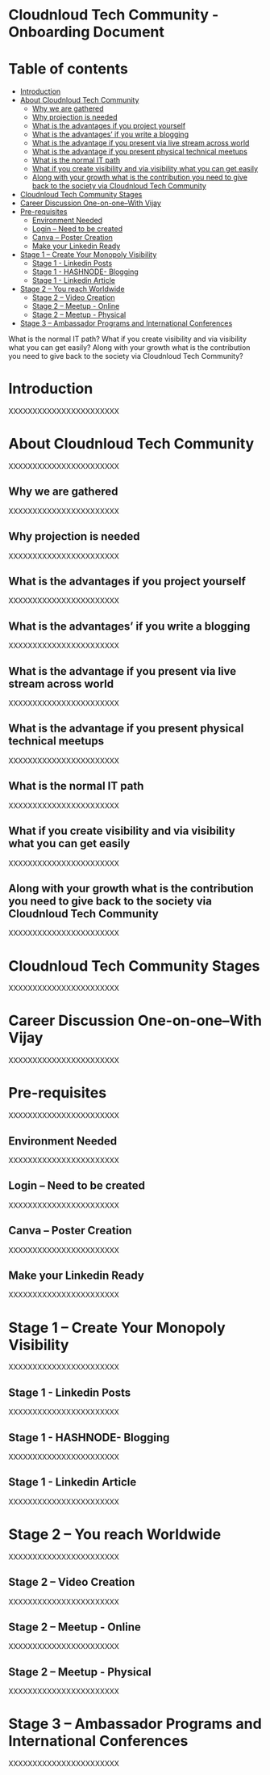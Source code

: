 # Cloudnloud Tech Community - Onboarding Document

Table of contents
=================

<!--ts-->
   * [Introduction](#introduction)
   * [About Cloudnloud Tech Community](#about-Cloudnloud-Tech-Community)
      * [Why we are gathered](#why-we-are-gathered)
      * [Why projection is needed](#Why-projection-is-needed)
      * [What is the advantages if you project yourself](#What-is-the-advantages-if-you-project-yourself)
      * [What is the advantages’ if you write a blogging](#What-is-the-advantages-if-you-write-a-blogging)
      * [What is the advantage if you present via live stream across world](#What-is-the-advantage-if-you-present-via-live-stream-across-world)
      * [What is the advantage if you present physical technical meetups](#What-is-the-advantage-if-you-present-physical-technical-meetups)
      * [What is the normal IT path](#What-is-the-normal-IT-path)
      * [What if you create visibility and via visibility what you can get easily](#What-if-you-create-visibility-and-via-visibility-what-you-can-get-easily)
	  * [Along with your growth what is the contribution you need to give back to the society via Cloudnloud Tech Community](#Along-with-your-growth-what-is-the-contribution-you-need-to-give-back-to-the-society-via-Cloudnloud-Tech-Community)
   * [Cloudnloud Tech Community Stages](#cloudnloud-tech-community-stages)
   * [Career Discussion One-on-one–With Vijay](#career-discussion–One-on-one–With-Vijay)
   * [Pre-requisites](#pre-requisites)
      * [Environment Needed](#Why-we-are-gathered)
      * [Login – Need to be created](#Login–Need-to-be-created)
      * [Canva – Poster Creation](#Canva–Poster-Creation)
      * [Make your Linkedin Ready](#Make-your-Linkedin-Ready)
   * [Stage 1 – Create Your Monopoly Visibility](#Stage-1–Create-Your-Monopoly-Visibility)
      * [Stage 1 - Linkedin Posts](#Stage-1-Linkedin-Posts)
      * [Stage 1 - HASHNODE- Blogging](#Stage-1-HASHNODE-Blogging)
      * [Stage 1 - Linkedin Article](#Stage-1-Linkedin-Article)
   * [Stage 2 – You reach Worldwide](#Stage-2–You-reach-Worldwide)
      * [Stage 2 – Video Creation](#Stage-2–Video-Creation)
      * [Stage 2 – Meetup - Online](#Stage-2–Meetup-Online)
      * [Stage 2 – Meetup - Physical](#Stage-2–Meetup-Physical)   
   * [Stage 3 – Ambassador Programs and International Conferences](#Stage-3–Ambassador-Programs-and-International-Conferences)

<!--te-->


What is the normal IT path?
What if you create visibility and via visibility what you can get easily?
Along with your growth what is the contribution you need to give back to the society via Cloudnloud Tech Community?

Introduction
============

XXXXXXXXXXXXXXXXXXXXXXX

About Cloudnloud Tech Community
=====
XXXXXXXXXXXXXXXXXXXXXXX

Why we are gathered
-----

XXXXXXXXXXXXXXXXXXXXXXX

Why projection is needed
-----------

XXXXXXXXXXXXXXXXXXXXXXX

What is the advantages if you project yourself
-----------

XXXXXXXXXXXXXXXXXXXXXXX

What is the advantages’ if you write a blogging
-----------

XXXXXXXXXXXXXXXXXXXXXXX

What is the advantage if you present via live stream across world
-----------

XXXXXXXXXXXXXXXXXXXXXXX

What is the advantage if you present physical technical meetups
-----------

XXXXXXXXXXXXXXXXXXXXXXX


What is the normal IT path
-----------

XXXXXXXXXXXXXXXXXXXXXXX


What if you create visibility and via visibility what you can get easily
-----------

XXXXXXXXXXXXXXXXXXXXXXX


Along with your growth what is the contribution you need to give back to the society via Cloudnloud Tech Community
-----------

XXXXXXXXXXXXXXXXXXXXXXX

Cloudnloud Tech Community Stages
=====
XXXXXXXXXXXXXXXXXXXXXXX


Career Discussion One-on-one–With Vijay
=====
XXXXXXXXXXXXXXXXXXXXXXX


Pre-requisites
=====
XXXXXXXXXXXXXXXXXXXXXXX


Environment Needed
-----------

XXXXXXXXXXXXXXXXXXXXXXX


Login – Need to be created
-----------

XXXXXXXXXXXXXXXXXXXXXXX


Canva – Poster Creation
-----------

XXXXXXXXXXXXXXXXXXXXXXX

Make your Linkedin Ready
-----------

XXXXXXXXXXXXXXXXXXXXXXX



Stage 1 – Create Your Monopoly Visibility
=====
XXXXXXXXXXXXXXXXXXXXXXX


Stage 1 - Linkedin Posts
-----------

XXXXXXXXXXXXXXXXXXXXXXX


Stage 1 - HASHNODE- Blogging
-----------

XXXXXXXXXXXXXXXXXXXXXXX


Stage 1 - Linkedin Article
-----------

XXXXXXXXXXXXXXXXXXXXXXX


Stage 2 – You reach Worldwide
=====
XXXXXXXXXXXXXXXXXXXXXXX


Stage 2 – Video Creation
-----------

XXXXXXXXXXXXXXXXXXXXXXX


Stage 2 – Meetup - Online
-----------

XXXXXXXXXXXXXXXXXXXXXXX


Stage 2 – Meetup - Physical
-----------

XXXXXXXXXXXXXXXXXXXXXXX


Stage 3 – Ambassador Programs and International Conferences
=====
XXXXXXXXXXXXXXXXXXXXXXX

